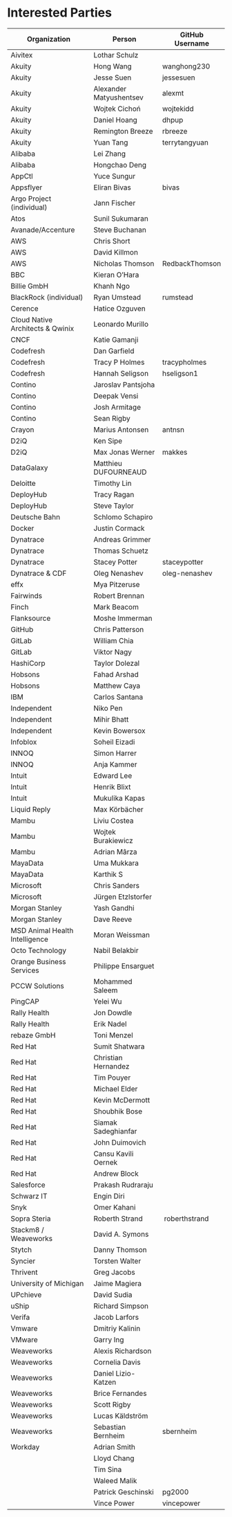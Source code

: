 # Interested Parties

Organization | Person | GitHub Username
-- | -- | --
Aivitex | Lothar Schulz
Akuity | Hong Wang | wanghong230
Akuity | Jesse Suen | jessesuen
Akuity | Alexander Matyushentsev | alexmt
Akuity | Wojtek Cichoń | wojtekidd
Akuity | Daniel Hoang | dhpup
Akuity | Remington Breeze | rbreeze
Akuity | Yuan Tang | terrytangyuan
Alibaba | Lei Zhang
Alibaba | Hongchao Deng
AppCtl | Yuce Sungur
Appsflyer | Eliran Bivas | bivas
Argo Project (individual) | Jann Fischer
Atos | Sunil Sukumaran
Avanade/Accenture | Steve Buchanan
AWS | Chris Short
AWS | David Killmon
AWS | Nicholas Thomson | RedbackThomson
BBC | Kieran O’Hara
Billie GmbH | Khanh Ngo
BlackRock (individual) | Ryan Umstead | rumstead
Cerence | Hatice Ozguven
Cloud Native Architects & Qwinix | Leonardo Murillo
CNCF | Katie Gamanji
Codefresh | Dan Garfield
Codefresh | Tracy P Holmes | tracypholmes
Codefresh | Hannah Seligson | hseligson1
Contino | Jaroslav Pantsjoha
Contino | Deepak Vensi
Contino | Josh Armitage
Contino | Sean Rigby
Crayon | Marius Antonsen | antnsn
D2iQ | Ken Sipe
D2iQ | Max Jonas Werner | makkes
DataGalaxy | Matthieu DUFOURNEAUD
Deloitte | Timothy Lin
DeployHub | Tracy Ragan
DeployHub | Steve Taylor
Deutsche Bahn | Schlomo Schapiro
Docker | Justin Cormack
Dynatrace | Andreas Grimmer
Dynatrace | Thomas Schuetz
Dynatrace | Stacey Potter | staceypotter
Dynatrace & CDF | Oleg Nenashev | oleg-nenashev
effx | Mya Pitzeruse
Fairwinds | Robert Brennan
Finch | Mark Beacom
Flanksource | Moshe Immerman
GitHub | Chris Patterson
GitLab | William Chia
GitLab | Viktor Nagy
HashiCorp | Taylor Dolezal
Hobsons | Fahad Arshad
Hobsons | Matthew Caya
IBM | Carlos Santana
Independent | Niko Pen
Independent | Mihir Bhatt
Independent | Kevin Bowersox
Infoblox | Soheil Eizadi
INNOQ | Simon Harrer
INNOQ | Anja Kammer
Intuit | Edward Lee
Intuit | Henrik Blixt
Intuit | Mukulika Kapas
Liquid Reply | Max Körbächer
Mambu | Liviu Costea
Mambu | Wojtek Burakiewicz
Mambu | Adrian Mârza
MayaData | Uma Mukkara
MayaData | Karthik S
Microsoft | Chris Sanders
Microsoft | Jürgen Etzlstorfer
Morgan Stanley | Yash Gandhi
Morgan Stanley | Dave Reeve
MSD Animal Health Intelligence | Moran Weissman
Octo Technology | Nabil Belakbir
Orange Business Services | Philippe Ensarguet
PCCW Solutions | Mohammed Saleem
PingCAP | Yelei Wu
Rally Health | Jon Dowdle
Rally Health | Erik Nadel
rebaze GmbH | Toni Menzel
Red Hat | Sumit Shatwara
Red Hat | Christian Hernandez
Red Hat | Tim Pouyer
Red Hat | Michael Elder
Red Hat | Kevin McDermott
Red Hat | Shoubhik Bose
Red Hat | Siamak Sadeghianfar
Red Hat | John Duimovich
Red Hat | Cansu Kavili Oernek
Red Hat | Andrew Block
Salesforce | Prakash Rudraraju
Schwarz IT | Engin Diri
Snyk | Omer Kahani
Sopra Steria | Roberth Strand | roberthstrand
Stackm8 / Weaveworks | David A. Symons
Stytch | Danny Thomson
Syncier | Torsten Walter
Thrivent | Greg Jacobs
University of Michigan | Jaime Magiera
UPchieve | David Sudia
uShip | Richard Simpson
Verifa | Jacob Larfors
Vmware | Dmitriy Kalinin
VMware | Garry Ing
Weaveworks | Alexis Richardson
Weaveworks | Cornelia Davis
Weaveworks | Daniel Lizio-Katzen
Weaveworks | Brice Fernandes
Weaveworks | Scott Rigby
Weaveworks | Lucas Käldström
Weaveworks | Sebastian Bernheim | sbernheim
Workday | Adrian Smith
&nbsp; | Lloyd Chang
&nbsp; | Tim Sina
&nbsp; | Waleed Malik
&nbsp; | Patrick Geschinski | pg2000
&nbsp; | Vince Power | vincepower
